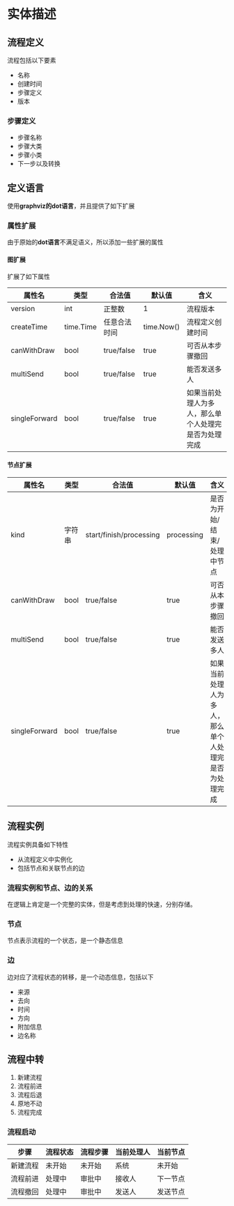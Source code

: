 
# 实体描述

## 流程定义
流程包括以下要素

*   名称
*   创建时间
*   步骤定义
*   版本

### 步骤定义

*   步骤名称
*   步骤大类
*   步骤小类
*   下一步以及转换


## 定义语言
使用**graphviz的dot语言**，并且提供了如下扩展


### 属性扩展
由于原始的**dot语言**不满足语义，所以添加一些扩展的属性

#### 图扩展
扩展了如下属性

|   属性名 |   类型  |   合法值     |默认值  | 含义  |
|   ---     |   --- |   --- | --- | --- |
|   version |   int |   正整数 |   1   |   流程版本    |
|   createTime  |   time.Time   |   任意合法时间  |   time.Now()  |   流程定义创建时间  |
|   canWithDraw |   bool    |   true/false    |  true   | 可否从本步骤撤回  |
|   multiSend   |   bool    |   true/false  |   true    | 能否发送多人  |
|   singleForward    |   bool    |   true/false  |   true    |  如果当前处理人为多人，那么单个人处理完是否为处理完成  |

#### 节点扩展

|   属性名 |   类型  |   合法值     |默认值  | 含义  |
|   ---     |   --- |   --- | --- | --- |
|   kind   |   字符串    |   start/finish/processing   | processing  | 是否为开始/结束/处理中节点 |  
|   canWithDraw |   bool    |   true/false    |  true   | 可否从本步骤撤回  |
|   multiSend   |   bool    |   true/false  |   true    | 能否发送多人  |
|   singleForward    |   bool    |   true/false  |   true    |  如果当前处理人为多人，那么单个人处理完是否为处理完成  |

## 流程实例
流程实例具备如下特性

*   从流程定义中实例化
*   包括节点和关联节点的边

### 流程实例和节点、边的关系

在逻辑上肯定是一个完整的实体，但是考虑到处理的快速，分别存储。

### 节点
节点表示流程的一个状态，是一个静态信息
### 边
边对应了流程状态的转移，是一个动态信息，包括以下

*   来源
*   去向
*   时间
*   方向
*   附加信息
*   边名称

## 流程中转

1.  新建流程
2.  流程前进
3.  流程后退
4.  原地不动
5.  流程完成


### 流程启动

|   步骤  |   流程状态  |     流程步骤    |   当前处理人   |   当前节点    |   
|   --- |   ---     |   --- |   --- |   --- |   
|   新建流程    |   未开始 |   未开始 |   系统  |   未开始 |
|   流程前进    |   处理中 |   审批中 |   接收人 |   下一节点    |
|   流程撤回    |   处理中 |   审批中 |   发送人 |   发送节点    |
